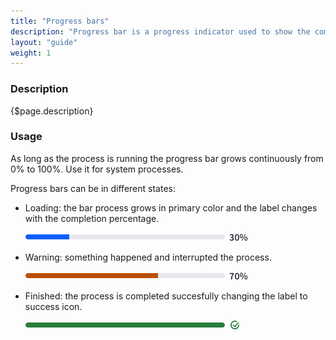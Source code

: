 ```yaml
---
title: "Progress bars"
description: "Progress bar is a progress indicator used to show the completion percentage of a task."
layout: "guide"
weight: 1
---
```


### Description

{$page.description}

### Usage

As long as the process is running the progress bar grows continuously from 0% to 100%. Use it for system processes.

Progress bars can be in different states:
- Loading: the bar process grows in primary color and the label changes with the completion percentage.

	![indeterminate progress bar](../../../images/ProgressBar30.png) 

- Warning: something happened and interrupted the process.

	![indeterminate progress bar](../../../images/ProgressBar70.png) 

- Finished: the process is completed succesfully changing the label to success icon.
	
	![indeterminate progress bar](../../../images/ProgressBar100.png) 
